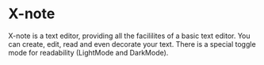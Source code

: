 # X-note
X-note is a text editor, providing all the facililites of a basic text editor. You can create, edit, read and even decorate your text. There is a special toggle mode for readability (LightMode and DarkMode).
